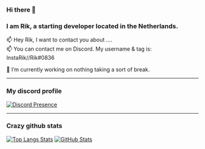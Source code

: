 ### Hi there 👋

### I am Rik, a starting developer located in the Netherlands.

📫 Hey Rik, I want to contact you about .... <br>
📫 You can contact me on Discord. My username & tag is: InstaRik//Rik#0836 <br>

🔭 I’m currently working on nothing taking a sort of break. <!-- [SprokkelCraft](https://discord.gg/2WAYjf7fVG) -->

<hr>

### My discord profile
[![Discord Presence](https://lanyard.cnrad.dev/api/414840396502532098)](https://discord.com/users/414840396502532098)

<hr>

### Crazy github stats
[![Top Langs Stats](https://github-readme-stats.vercel.app/api/top-langs/?username=InstaRik&theme=gruvbox)](https://github.com/InstaRik)
[![GitHub Stats](https://github-readme-stats.vercel.app/api?username=InstaRik&show_icons=true&theme=gruvbox&count_private=true)](https://github.com/InstaRik)

<!--

Here are some ideas to get you started:

- 🔭 I’m currently working on ...
- 🌱 I’m currently learning ...
- 👯 I’m looking to collaborate on ...
- 🤔 I’m looking for help with ...
- 💬 Ask me about ...
- 📫 How to reach me: ...
- 😄 Pronouns: ...
- ⚡ Fun fact: ...
-->
